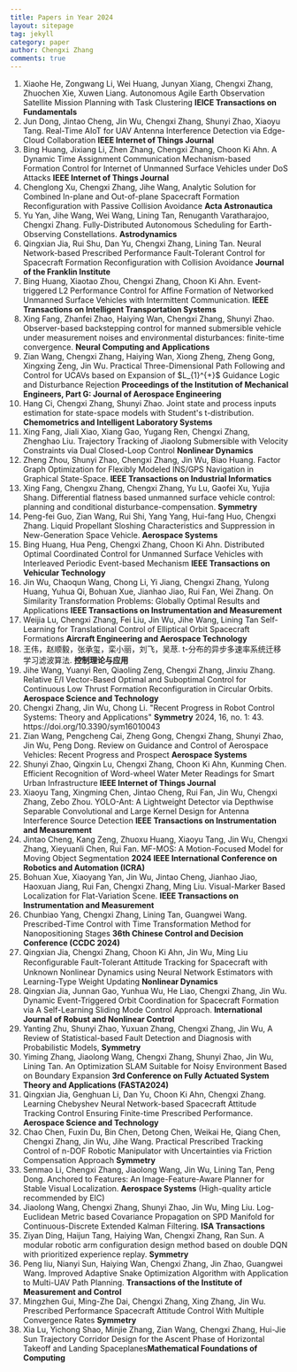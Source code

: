 ```yaml
---
title: Papers in Year 2024
layout: sitepage
tag: jekyll
category: paper
author: Chengxi Zhang
comments: true
---
```

<ol>
    <li>Xiaohe He, Zongwang Li, Wei Huang, Junyan Xiang, Chengxi Zhang, Zhuochen Xie, Xuwen Liang. Autonomous Agile Earth Observation Satellite Mission Planning with Task Clustering <b>IEICE Transactions on Fundamentals</b></li>
    <li>Jun Dong, Jintao Cheng, Jin Wu, Chengxi Zhang, Shunyi Zhao, Xiaoyu Tang. Real-Time AIoT for UAV Antenna Interference Detection via Edge-Cloud Collaboration <b>IEEE Internet of Things Journal</b>
</li>
	<li>Bing Huang, Jixiang Li, Zhen Zhang, Chengxi Zhang, Choon Ki Ahn. A Dynamic Time Assignment Communication Mechanism-based Formation Control for Internet of Unmanned Surface Vehicles under DoS Attacks <b>IEEE Internet of Things Journal</b></li>
    <li>Chenglong Xu, Chengxi Zhang, Jihe Wang, Analytic Solution for Combined In-plane and Out-of-plane Spacecraft Formation Reconfiguration with Passive Collision Avoidance <b>Acta Astronautica</b></li>
	<li>Yu Yan, Jihe Wang, Wei Wang, Lining Tan, Renuganth Varatharajoo, Chengxi Zhang. Fully-Distributed Autonomous Scheduling for Earth-Observing Constellations. <b>Astrodynamics</b></li>
	<li>Qingxian Jia, Rui Shu, Dan Yu, Chengxi Zhang, Lining Tan. Neural Network-based Prescribed Performance Fault-Tolerant Control for Spacecraft Formation Reconfiguration with Collision Avoidance <b>Journal of the Franklin Institute</b></li>
	<li>Bing Huang, Xiaotao Zhou, Chengxi Zhang, Choon Ki Ahn. Event-triggered L2 Performance Control for Affine Formation of Networked Unmanned Surface Vehicles with Intermittent Communication. <b>IEEE Transactions on Intelligent Transportation Systems</b></li>
	<li>Xing Fang, Zhanfei Zhao, Haiying Wan, Chengxi Zhang, Shunyi Zhao. Observer-based backstepping control for manned submersible vehicle under measurement noises and environmental disturbances: finite-time convergence.  <b>Neural Computing and Applications</b></li>
	<li>Zian Wang, Chengxi Zhang, Haiying Wan, Xiong Zheng, Zheng Gong, Xingxing Zeng, Jin Wu. Practical Three-Dimensional Path Following and Control for UCAVs based on Expansion of $L_{1}^{+}$ Guidance Logic and Disturbance Rejection <b>Proceedings of the Institution of Mechanical Engineers, Part G: Journal of Aerospace Engineering</b></li>
    <li>Hang Ci, Chengxi Zhang, Shunyi Zhao. Joint state and process inputs estimation for state-space models with Student's t-distribution. <b>Chemometrics and Intelligent Laboratory Systems</b></li>
    <li>Xing Fang, Jiali Xiao, Xiang Gao, Yugang Ren, Chengxi Zhang, Zhenghao Liu. Trajectory Tracking of Jiaolong Submersible with Velocity Constraints via Dual Closed-Loop Control <b>Nonlinear Dynamics</b></li>
	<li>Zheng Zhou, Shunyi Zhao, Chengxi Zhang, Jin Wu, Biao Huang. Factor Graph Optimization for Flexibly Modeled INS/GPS Navigation in Graphical State-Space. <b>IEEE Transactions on Industrial Informatics</b></li>
    <li>Xing Fang, Chengxu Zhang, Chengxi Zhang, Yu Lu, Gaofei Xu, Yujia Shang. Differential flatness based unmanned surface vehicle control: planning and conditional disturbance-compensation. <b>Symmetry</b></li>
	<li>Peng-fei Guo, Zian Wang, Rui Shi, Yang Yang, Hui-fang Huo, Chengxi Zhang.  Liquid Propellant Sloshing Characteristics and Suppression in New-Generation Space Vehicle. <b>Aerospace Systems</b></li>
     <li>Bing Huang, Hua Peng, Chengxi Zhang, Choon Ki Ahn. Distributed Optimal Coordinated Control for Unmanned Surface Vehicles with Interleaved Periodic Event-based Mechanism <b>IEEE Transactions on Vehicular Technology
</b></li>	
    <li>Jin Wu, Chaoqun Wang, Chong Li, Yi Jiang, Chengxi Zhang, Yulong Huang, Yuhua Qi, Bohuan Xue, Jianhao Jiao, Rui Fan, Wei Zhang. On Similarity Transformation Problems: Globally Optimal Results and Applications <b>IEEE Transactions on Instrumentation and Measurement</b></li>
	<li>Weijia Lu, Chengxi Zhang, Fei Liu, Jin Wu, Jihe Wang, Lining Tan Self-Learning for Translational Control of Elliptical Orbit Spacecraft Formations <b>Aircraft Engineering and Aerospace Technology</b></li>
    <li>王伟，赵顺毅，张承玺，栾小丽，刘飞，吴荩. t-分布的异步多速率系统迁移学习滤波算法.  <b>控制理论与应用</b> </li>
    <li>Jihe Wang, Yuanyi Ren, Qiaoling Zeng, Chengxi Zhang, Jinxiu Zhang. Relative E/I Vector-Based Optimal and Suboptimal Control for Continuous Low Thrust Formation Reconfiguration in Circular Orbits. <b>Aerospace Science and Technology</b></li>
	<li>Chengxi Zhang, Jin Wu, Chong Li. "Recent Progress in Robot Control Systems: Theory and Applications" <b>Symmetry</b> 2024, 16, no. 1: 43. https://doi.org/10.3390/sym16010043 </li>
	<li>Zian Wang, Pengcheng Cai, Zheng Gong, Chengxi Zhang, Shunyi Zhao, Jin Wu, Peng Dong. Review on Guidance and Control of Aerospace Vehicles: Recent Progress and Prospect
<b>Aerospace Systems</b></li>
	<li>Shunyi Zhao, Qingxin Lu, Chengxi Zhang, Choon Ki Ahn, Kunming Chen. Efficient Recognition of Word-wheel Water Meter Readings for Smart Urban Infrastructure
<b>IEEE Internet of Things Journal</b></li>
    <li>Xiaoyu Tang, Xingming Chen, Jintao Cheng, Rui Fan, Jin Wu, Chengxi Zhang, Zebo Zhou. YOLO-Ant: A Lightweight Detector via Depthwise Separable Convolutional and Large Kernel Design for Antenna Interference Source Detection <b>IEEE Transactions on Instrumentation and Measurement</b>  </li>
	<li>Jintao Cheng, Kang Zeng, Zhuoxu Huang, Xiaoyu Tang, Jin Wu, Chengxi Zhang, Xieyuanli Chen, Rui Fan.  MF-MOS: A Motion-Focused Model for Moving Object Segmentation <b>2024 IEEE International Conference on Robotics and Automation (ICRA)</b></li>
	<li>Bohuan Xue, Xiaoyang Yan, Jin Wu, Jintao Cheng, Jianhao Jiao, Haoxuan Jiang, Rui Fan, Chengxi Zhang, Ming Liu. Visual-Marker Based Localization for Flat-Variation Scene.  <b>IEEE Transactions on Instrumentation and Measurement</b></li>
	<li>Chunbiao Yang, Chengxi Zhang, Lining Tan, Guangwei Wang. Prescribed-Time Control with Time Transformation Method for Nanopositioning Stages <b>36th Chinese Control and Decision Conference (CCDC 2024)</b></li>
	<li>Qingxian Jia, Chengxi Zhang, Choon Ki Ahn, Jin Wu, Ming Liu Reconﬁgurable Fault-Tolerant Attitude Tracking for Spacecraft with Unknown Nonlinear Dynamics using Neural Network Estimators with Learning-Type Weight Updating <b>Nonlinear Dynamics</b></li>
	<li>Qingxian Jia, Junnan Gao, Yunhua Wu, He Liao, Chengxi Zhang, Jin Wu. Dynamic Event-Triggered Orbit Coordination for Spacecraft Formation via A Self-Learning Sliding Mode Control Approach. <b>International Journal of Robust and Nonlinear Control</b></li>
    <li>Yanting Zhu, Shunyi Zhao, Yuxuan Zhang, Chengxi Zhang, Jin Wu, A Review of Statistical-based Fault Detection and Diagnosis with Probabilistic Models, <b>Symmetry</b></li>
<li>Yiming Zhang, Jiaolong Wang, Chengxi Zhang, Shunyi Zhao, Jin Wu, Lining Tan. An Optimization SLAM Suitable for Noisy Environment Based on Boundary Expansion <b>3rd Conference on Fully Actuated System Theory and Applications (FASTA2024)</b></li>
<li>Qingxian Jia, Genghuan Li, Dan Yu, Choon Ki Ahn, Chengxi Zhang. Learning Chebyshev Neural Network-based Spacecraft Attitude Tracking Control Ensuring Finite-time Prescribed Performance. <b>Aerospace Science and Technology</b> </li>
    <li>Chao Chen, Fuxin Du, Bin Chen, Detong Chen, Weikai He, Qiang Chen, Chengxi Zhang, Jin Wu, Jihe Wang. Practical Prescribed Tracking Control of n-DOF Robotic Manipulator with Uncertainties via Friction Compensation Approach <b>Symmetry</b></li>
	<li>Senmao Li, Chengxi Zhang, Jiaolong Wang, Jin Wu, Lining Tan, Peng Dong. Anchored to Features: An Image-Feature-Aware Planner for Stable Visual Localization. <b>Aerospace Systems</b> (High-quality article recommended by EIC)</li>
    <li>Jiaolong Wang, Chengxi Zhang, Shunyi Zhao, Jin Wu, Ming Liu. Log-Euclidean Metric based Covariance Propagation on SPD Manifold for Continuous-Discrete Extended Kalman Filtering. <b>ISA Transactions</b></li>
    <li>Ziyan Ding, Haijun Tang, Haiying Wan, Chengxi Zhang, Ran Sun. A modular robotic arm configuration design method based on double DQN with prioritized experience replay. <b>Symmetry</b></li>
<li>Peng liu, Nianyi Sun, Haiying Wan, Chengxi Zhang, Jin Zhao, Guangwei Wang. Improved Adaptive Snake Optimization Algorithm with Application to Multi-UAV Path Planning. <b>Transactions of the Institute of Measurement and Control</b></li>
<li>Mingzhen Gui, Ming-Zhe Dai, Chengxi Zhang, Xing Zhang, Jin Wu. Prescribed Performance Spacecraft Attitude Control With Multiple Convergence Rates <b>Symmetry</b></li>
<li>Xia Lu, Yichong Shao, Minjie Zhang, Zian Wang, Chengxi Zhang, Hui-Jie Sun Trajectory Corridor Design for the Ascent Phase of Horizontal Takeoff and Landing Spaceplanes<b>Mathematical Foundations of Computing
</b></li>
</ol>







<!--

	<li>Ming-Zhe Dai, <b><b>Chengxi Zhang</b>*</b>, Henry Leung, Peng Dong, Bo Li. Distributed Integral-type Edge-event- and Self-triggered Synchronization for Nonlinear Multi-agent Systems. <b>IEEE Transactions on Systems, Man and Cybernetics: Systems</b>. (Under Revision)</li>
	<li><b><b>Chengxi Zhang</b></b>, Ming-Zhe Dai, Jin Wu, Bing Xiao, Bo Li, Mingjiang Wang. Neural-networks and event-based fault-tolerant control for spacecraft attitude stabilization, <b>Aerospace Science and Technology</b>. (Under Revision)</li>
	
	<li>Ming-Zhe Dai , Choon Ki Ahn, Jin Wu, <b><b>Chengxi Zhang</b></b>, Mingzhen Gui, Performance Adjustable Event-Triggered Synchronization Policies to Nonlinear Multi-Agent Systems, <b>IEEE Systems Journal. </b>(Under Review)</li>
	<li>Ming-Zhe Dai, <b><b>Chengxi Zhang</b></b>, Peng Dong, Henry Leung. Lp function based event-triggered policy tospacecraft attitude tracking<b>IEEE Transactions on Automatic Control</b>(Under Revision)</li>

</font>这个用来调整行间距
(师傅的雪人)

<img src="{{site.url}}/images/posts/2016-01-22-snowman.jpg " alt="" width="400" height="400" title="" align="" />

![mysnowman]({{site.url}}/images/posts/2016-01-22-snowman.JPG)

<img src="{{site.url}}/images/posts/SJTUDawn.jpg " alt="" width="480" height="360" title="" align="" />

-->
